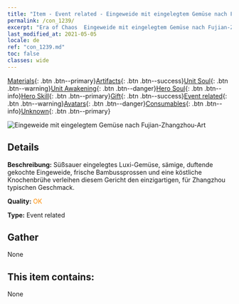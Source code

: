 ```yaml
---
title: "Item - Event related - Eingeweide mit eingelegtem Gemüse nach Fujian-Zhangzhou-Art"
permalink: /con_1239/
excerpt: "Era of Chaos  Eingeweide mit eingelegtem Gemüse nach Fujian-Zhangzhou-Art"
last_modified_at: 2021-05-05
locale: de
ref: "con_1239.md"
toc: false
classes: wide
---
```

 [Materials](/ItemsDE/){: .btn .btn--primary}[Artifacts](/ItemsDE/Artifacts/){: .btn .btn--success}[Unit Soul](/ItemsDE/UnitSoul/){: .btn .btn--warning}[Unit Awakening](/ItemsDE/UnitAwakening/){: .btn .btn--danger}[Hero Soul](/ItemsDE/HeroSoul/){: .btn .btn--info}[Hero Skill](/ItemsDE/HeroSkill/){: .btn .btn--primary}[Gift](/ItemsDE/Gift/){: .btn .btn--success}[Event related](/ItemsDE/Events/){: .btn .btn--warning}[Avatars](/ItemsDE/Avatars/){: .btn .btn--danger}[Consumables](/ItemsDE/Consumables/){: .btn .btn--info}[Unknown](/ItemsDE/Unknown/){: .btn .btn--primary}

 ![Eingeweide mit eingelegtem Gemüse nach Fujian-Zhangzhou-Art](/images/t/i_81531331.png)

## Details
 **Beschreibung:** Süßsauer eingelegtes Luxi-Gemüse, sämige, duftende gekochte Eingeweide, frische Bambussprossen und eine köstliche Knochenbrühe verleihen diesem Gericht den einzigartigen, für Zhangzhou typischen Geschmack.

 **Quality:** <span style="color: #FF8C00">OK</span>

 **Type:** Event related

## Gather

  None

## This item contains:

  None


